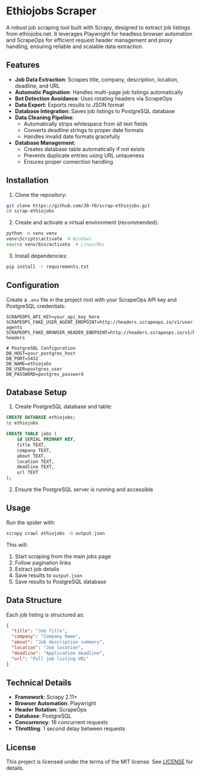 # Ethiojobs Scraper

A robust job scraping tool built with Scrapy, designed to extract job listings from ethiojobs.net. It leverages Playwright for headless browser automation and ScrapeOps for efficient request header management and proxy handling, ensuring reliable and scalable data extraction.
## Features
- **Job Data Extraction**: Scrapes title, company, description, location, deadline, and URL
- **Automatic Pagination**: Handles multi-page job listings automatically
- **Bot Detection Avoidance**: Uses rotating headers via ScrapeOps
- **Data Export**: Exports results to JSON format
- **Database Integration**: Saves job listings to PostgreSQL database
- **Data Cleaning Pipeline**:
  - Automatically strips whitespace from all text fields
  - Converts deadline strings to proper date formats
  - Handles invalid date formats gracefully
- **Database Management**:
  - Creates database table automatically if not exists
  - Prevents duplicate entries using URL uniqueness
  - Ensures proper connection handling

## Installation
1. Clone the repository:
```bash
git clone https://github.com/J0-Y0/scrap-ethiojobs.git
cd scrap-ethiojobs
```

2. Create and activate a virtual environment (recommended):
```bash
python -m venv venv
venv\Scripts\activate  # Windows
source venv/bin/activate  # Linux/Mac
```

3. Install dependencies:
```bash
pip install -r requirements.txt
```

## Configuration
Create a `.env` file in the project root with your ScrapeOps API key and PostgreSQL credentials:
```env
SCRAPEOPS_API_KEY=your_api_key_here
SCRAPEOPS_FAKE_USER_AGENT_ENDPOINT=http://headers.scrapeops.io/v1/user-agents
SCRAPEOPS_FAKE_BROWSER_HEADER_ENDPOINT=http://headers.scrapeops.io/v1/browser-headers

# PostgreSQL Configuration
DB_HOST=your_postgres_host
DB_PORT=5432
DB_NAME=ethiojobs
DB_USER=postgres_user
DB_PASSWORD=postgres_password
```

## Database Setup
1. Create PostgreSQL database and table:
```sql
CREATE DATABASE ethiojobs;
\c ethiojobs

CREATE TABLE jobs (
    id SERIAL PRIMARY KEY,
    title TEXT,
    company TEXT,
    about TEXT,
    location TEXT,
    deadline TEXT,
    url TEXT
);
```

2. Ensure the PostgreSQL server is running and accessible

## Usage
Run the spider with:
```bash
scrapy crawl ethiojobs -O output.json
```

This will:
1. Start scraping from the main jobs page
2. Follow pagination links
3. Extract job details
4. Save results to `output.json`
5. Save results to PostgreSQL database

## Data Structure
Each job listing is structured as:
```json
{
  "title": "Job Title",
  "company": "Company Name",
  "about": "Job description summary",
  "location": "Job location",
  "deadline": "Application deadline",
  "url": "Full job listing URL"
}
```

## Technical Details
- **Framework**: Scrapy 2.11+
- **Browser Automation**: Playwright
- **Header Rotation**: ScrapeOps
- **Database**: PostgreSQL
- **Concurrency**: 16 concurrent requests
- **Throttling**: 1 second delay between requests

## License
This project is licensed under the terms of the MIT license. See [LICENSE](LICENSE) for details.
